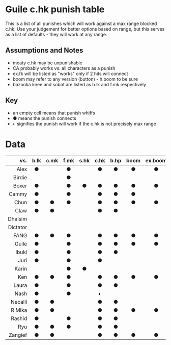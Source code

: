 # Guile c.hk punish table
This is a list of all punishes which will work against a max range blocked
c.hk. Use your judgement for better options based on range, but this serves as
a list of defaults - they will work at any range.

## Assumptions and Notes
* meaty c.hk may be unpunishable
* CA probably works vs. all characters as a punish
* ex.fk will be listed as "works" only if 2 hits will connect
* boom may refer to any version (button) - h.boom to be sure
* bazooka knee and sobat are listed as b.lk and f.mk respectively

## Key
* an empty cell means that punish whiffs
* ● means the punish connects
* ◐ signifies the punish will work if the c.hk is not precisely max range

# Data
| vs. | b.lk | c.mk | f.mk | s.hk | c.hk | b.hp | boom | ex.boom | lk.fk | mk.fk | hk.fk | ex.fk |
|---------:|:----:|:----:|:----:|:----:|:----:|:----:|:----:|:-------:|:-----:|:-----:|:-----:|:-----:|
| Alex | ● |  | ● |  | ● | ● | ● | ● | ● | ● | ● |  |
| Birdie |  |  | ● |  |  |  |  |  |  |  |  |  |
| Boxer | ● |  | ● | ● | ● | ● | ● | ● | ● | ● | ● |  |
| Cammy | ● |  | ● |  | ● | ● | ● |  | ● | ● | ● | ● |
| Chun | ● | ● | ● |  | ● | ● | ● | ● | ● | ? | ● | ● |
| Claw | ● | ● |  |  | ● | ● |  |  | ● | ● | ● | ● |
| Dhalsim |  |  |  |  |  |  |  |  |  |  |  |  |
| Dictator |  |  |  |  |  |  |  |  |  | ? |  |  |
| FANG | ● | ● | ● |  | ● | ● | ● | ● | ● | ● | ● | ● |
| Guile | ● |  | ● |  | ● | ● | ● | ● | ● | ● | ● | ● |
| Ibuki | ● |  | ● |  | ● | ● |  |  |  | ? | ● |  |
| Juri | ● |  | ● |  | ● |  |  |  |  |  | ● |  |
| Karin |  |  | ● | ● |  |  |  |  | ● |  |  |  |
| Ken | ● | ● | ● |  | ● | ● | ● | ● | ● | ● | ● |  |
| Laura | ● |  | ● |  | ● | ● |  |  |  | ● | ● |  |
| Nash | ● |  | ● |  | ◐ |  |  |  |  |  |  |  |
| Necalli | ● | ● |  |  | ● | ● |  |  | ● | ● | ● | ● |
| R Mika | ● | ● |  |  | ● | ● | ● | ● | ● | ● | ● | ● |
| Rashid | ● |  | ● |  | ● | ● |  |  |  | ● | ● |  |
| Ryu | ● | ● | ● |  | ● | ● |  |  |  | ● | ● |  |
| Zangief | ● | ● |  |  | ● | ● | ● | ● | ● | ● | ● | ● |
